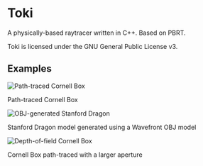 # Toki
A physically-based raytracer written in C++. Based on PBRT.

Toki is licensed under the GNU General Public License v3.

## Examples

![Path-traced Cornell Box](https://github.com/tcgj/toki/raw/gh-pages/images/Path%20Cornell%20Box.png)

Path-traced Cornell Box

![OBJ-generated Stanford Dragon](https://github.com/tcgj/toki/raw/gh-pages/images/Dragon.png)

Stanford Dragon model generated using a Wavefront OBJ model

![Depth-of-field Cornell Box](https://github.com/tcgj/toki/raw/gh-pages/images/Depth%20of%20Field.png)

Cornell Box path-traced with a larger aperture
